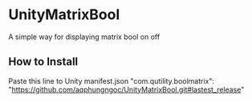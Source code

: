 # UnityMatrixBool
A simple way for displaying matrix bool on off

## How to Install

Paste this line to Unity manifest.json
"com.qutility.boolmatrix": "https://github.com/aqphungngoc/UnityMatrixBool.git#lastest_release"
